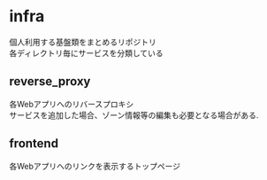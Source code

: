 # infra
個人利用する基盤類をまとめるリポジトリ  
各ディレクトリ毎にサービスを分類している
## reverse_proxy
各Webアプリへのリバースプロキシ  
サービスを追加した場合、ゾーン情報等の編集も必要となる場合がある.
## frontend
各Webアプリへのリンクを表示するトップページ
